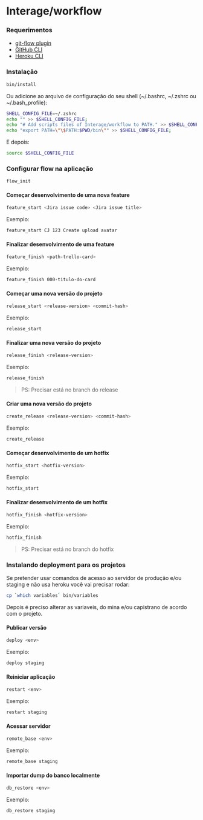 # Interage/workflow

### Requerimentos

- [git-flow plugin](https://danielkummer.github.io/git-flow-cheatsheet/index.pt_BR.html)
- [GitHub CLI](https://cli.github.com)
- [Heroku CLI](https://devcenter.heroku.com/articles/heroku-cli)

### Instalação

```bash
bin/install
```

Ou adicione ao arquivo de configuração do seu shell (~/.bashrc, ~/.zshrc ou ~/.bash_profile):

```bash
SHELL_CONFIG_FILE=~/.zshrc
echo "" >> $SHELL_CONFIG_FILE;
echo "# Add scripts files of Interage/workflow to PATH." >> $SHELL_CONFIG_FILE;
echo "export PATH=\"\$PATH:$PWD/bin\"" >> $SHELL_CONFIG_FILE;
```

E depois:

```bash
source $SHELL_CONFIG_FILE
```

### Configurar flow na aplicação

```bash
flow_init
```

#### Começar desenvolvimento de uma nova feature

```bash
feature_start <Jira issue code> <Jira issue title>
```

Exemplo:

```bash
feature_start CJ 123 Create upload avatar
```

#### Finalizar desenvolvimento de uma feature

```bash
feature_finish <path-trello-card>
```

Exemplo:

```bash
feature_finish 000-titulo-do-card
```

#### Começar uma nova versão do projeto

```bash
release_start <release-version> <commit-hash>
```

Exemplo:

```bash
release_start
```

#### Finalizar uma nova versão do projeto

```bash
release_finish <release-version>
```

Exemplo:

```bash
release_finish
```

> PS: Precisar está no branch do release

#### Criar uma nova versão do projeto

```bash
create_release <release-version> <commit-hash>
```

Exemplo:

```bash
create_release
```

#### Começar desenvolvimento de um hotfix

```bash
hotfix_start <hotfix-version>
```

Exemplo:

```bash
hotfix_start
```

#### Finalizar desenvolvimento de um hotfix

```bash
hotfix_finish <hotfix-version>
```

Exemplo:

```bash
hotfix_finish
```

> PS: Precisar está no branch do hotfix

### Instalando deployment para os projetos

Se pretender usar comandos de acesso ao servidor de produção e/ou staging e não
usa heroku você vai precisar rodar:

```bash
cp `which variables` bin/variables
```

Depois é preciso alterar as variaveis, do mina e/ou capistrano de acordo com o
projeto.

#### Publicar versão

```bash
deploy <env>
```

Exemplo:

```bash
deploy staging
```

#### Reiniciar aplicação

```bash
restart <env>
```

Exemplo:

```bash
restart staging
```

#### Acessar servidor

```bash
remote_base <env>
```

Exemplo:

```bash
remote_base staging
```

#### Importar dump do banco localmente

```bash
db_restore <env>
```

Exemplo:

```bash
db_restore staging
```
